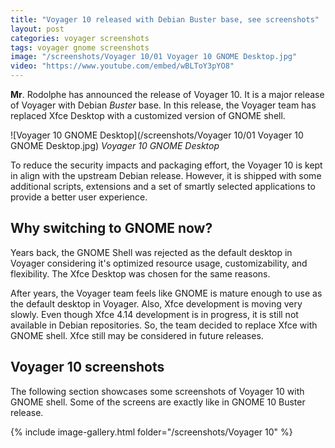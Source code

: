```yaml
---
title: "Voyager 10 released with Debian Buster base, see screenshots"
layout: post
categories: voyager screenshots
tags: voyager gnome screenshots
image: "/screenshots/Voyager 10/01 Voyager 10 GNOME Desktop.jpg"
video: "https://www.youtube.com/embed/wBLToY3pYO8"
---
```


**Mr**. Rodolphe has announced the release of Voyager 10. It is a major release of Voyager with Debian *Buster* base. In this release, the Voyager team has replaced Xfce Desktop with a customized version of GNOME shell. 

![Voyager 10 GNOME Desktop](/screenshots/Voyager 10/01 Voyager 10 GNOME Desktop.jpg)
*Voyager 10 GNOME Desktop*

To reduce the security impacts and packaging effort, the Voyager 10 is kept in align with the upstream Debian release. However, it is shipped with some additional scripts, extensions and a set of smartly selected applications to provide a better user experience.

## Why switching to GNOME now?
Years back, the GNOME Shell was rejected as the default desktop in Voyager considering it's optimized resource usage, customizability, and flexibility. The Xfce Desktop was chosen for the same reasons.

After years, the Voyager team feels like GNOME is mature enough to use as the default desktop in Voyager. Also, Xfce development is moving very slowly. Even though Xfce 4.14 development is in progress, it is still not available in Debian repositories. So, the team decided to replace Xfce with GNOME shell. Xfce still may be considered in future releases.

## Voyager 10 screenshots
The following section showcases some screenshots of Voyager 10 with GNOME shell. Some of the screens are exactly like in GNOME 10 Buster release.
 
{% include image-gallery.html folder="/screenshots/Voyager 10" %}
